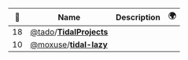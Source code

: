 |:star2: | Name | Description | 🌍|
|---|---|---|---|
|18|[@tado](https://github.com/tado)/[**TidalProjects**](https://github.com/tado/TidalProjects)|||
|10|[@moxuse](https://github.com/moxuse)/[**tidal-lazy**](https://github.com/moxuse/tidal-lazy)|||

